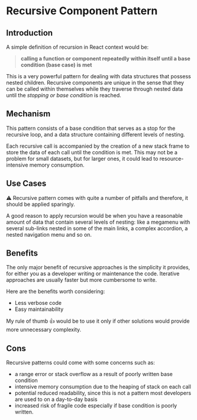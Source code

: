 # Recursive Component Pattern

## Introduction

A simple definition of recursion in React context would be:

> **calling a function or component repeatedly within itself until a base condition (base case) is met**
> 

This is a very powerful pattern for dealing with data structures that possess nested children. Recursive components are unique in the sense that they can be called within themselves while they traverse through nested data until the *stopping or base condition* is reached.

## Mechanism

This pattern consists of a base condition that serves as a stop for the recursive loop, and a data structure containing different levels of nesting. 

Each recursive call is accompanied by the creation of a new stack frame to store the data of each call until the condition is met. This may not be a problem for small datasets, but for larger ones, it could lead to resource-intensive memory consumption.

## Use Cases

<aside>
⚠️ Recursive pattern comes with quite a number of pitfalls and therefore, it should be applied sparingly.

</aside>

A good reason to apply recursion would be when you have a reasonable amount of data that contain several levels of nesting: like a megamenu with several sub-links nested in some of the main links, a complex accordion, a nested navigation menu and so on.

## Benefits

The only major benefit of recursive approaches is the simplicity it provides, for either you as a developer writing or maintenance the code. Iterative approaches are usually faster but more cumbersome to write.

Here are the benefits worth considering:

- Less verbose code
- Easy maintainability

My rule of thumb 👍 would be to use it only if other solutions would provide more unnecessary complexity.

## Cons

Recursive patterns could come with some concerns such as:

- a range error or stack overflow as a result of poorly written base condition
- intensive memory consumption due to the heaping of stack on each call
- potential reduced readability, since this is not a pattern most developers are used to on a day-to-day basis
- increased risk of fragile code especially if base condition is poorly written.
